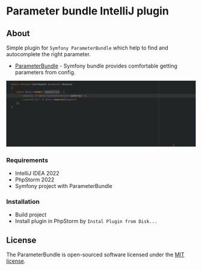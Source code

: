 # Parameter bundle IntelliJ plugin

## About ##
Simple plugin for `Symfony ParameterBundle` which help to find and autocomplete the right parameter.

* [ParameterBundle](https://github.com/danilovl/parameter-bundle) - Symfony bundle provides comfortable getting parameters from config.

![Alt text](/screenshot/autocomplete.gif?raw=true "Autocompleteexample")

### Requirements

* IntelliJ IDEA 2022
* PhpStorm 2022
* Symfony project with ParameterBundle

### Installation

- Build project
- Install plugin in PhpStorm by `Instal Plugin from Disk...`

## License

The ParameterBundle is open-sourced software licensed under the [MIT license](https://opensource.org/licenses/MIT).
